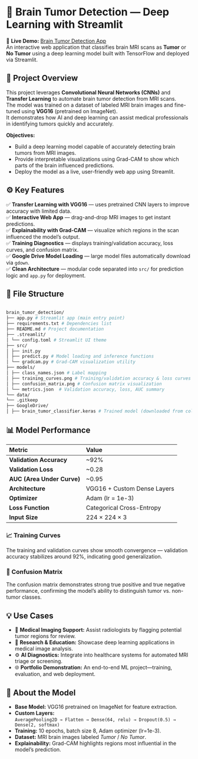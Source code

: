 # 🧠 Brain Tumor Detection — Deep Learning with Streamlit

🎯 **Live Demo:** [Brain Tumor Detection App](https://braintumordetection-aaef3bkcrtznxfsvzvngpt.streamlit.app/)  
An interactive web application that classifies brain MRI scans as **Tumor** or **No Tumor** using a deep learning model built with TensorFlow and deployed via Streamlit.


## 🚀 Project Overview
This project leverages **Convolutional Neural Networks (CNNs)** and **Transfer Learning** to automate brain tumor detection from MRI scans.  
The model was trained on a dataset of labeled MRI brain images and fine-tuned using **VGG16** (pretrained on ImageNet).  
It demonstrates how AI and deep learning can assist medical professionals in identifying tumors quickly and accurately.

**Objectives:**
- Build a deep learning model capable of accurately detecting brain tumors from MRI images.  
- Provide interpretable visualizations using Grad-CAM to show which parts of the brain influenced predictions.  
- Deploy the model as a live, user-friendly web app using Streamlit.


## ⚙️ Key Features
✅ **Transfer Learning with VGG16** — uses pretrained CNN layers to improve accuracy with limited data.  
✅ **Interactive Web App** — drag-and-drop MRI images to get instant predictions.  
✅ **Explainability with Grad-CAM** — visualize which regions in the scan influenced the model’s output.  
✅ **Training Diagnostics** — displays training/validation accuracy, loss curves, and confusion matrix.  
✅ **Google Drive Model Loading** — large model files automatically download via `gdown`.  
✅ **Clean Architecture** — modular code separated into `src/` for prediction logic and `app.py` for deployment.


## 📂 File Structure
```bash

brain_tumor_detection/
├── app.py # Streamlit app (main entry point)
├── requirements.txt # Dependencies list
├── README.md # Project documentation
├── .streamlit/
│ └── config.toml # Streamlit UI theme
├── src/
│ ├── init.py
│ ├── predict.py # Model loading and inference functions
│ └── gradcam.py # Grad-CAM visualization utility
├── models/
│ ├── class_names.json # Label mapping
│ ├── training_curves.png # Training/validation accuracy & loss curves
│ ├── confusion_matrix.png # Confusion matrix visualization
│ └── metrics.json  # Validation accuracy, loss, AUC summary
└── data/
└── .gitkeep
├── GoogleDrive/
│ ├── brain_tumor_classifier.keras # Trained model (downloaded from colab project)

```

## 📊 Model Performance

| Metric | Value |
|:--|:--|
| **Validation Accuracy** | ~92% |
| **Validation Loss** | ~0.28 |
| **AUC (Area Under Curve)** | ~0.95 |
| **Architecture** | VGG16 + Custom Dense Layers |
| **Optimizer** | Adam (lr = 1e-3) |
| **Loss Function** | Categorical Cross-Entropy |
| **Input Size** | 224 × 224 × 3 |

### 📈 Training Curves  
The training and validation curves show smooth convergence — validation accuracy stabilizes around 92%, indicating good generalization.  

### 🧩 Confusion Matrix  
The confusion matrix demonstrates strong true positive and true negative performance, confirming the model’s ability to distinguish tumor vs. non-tumor classes.


## 💡 Use Cases
- 🏥 **Medical Imaging Support:** Assist radiologists by flagging potential tumor regions for review.  
- 🧪 **Research & Education:** Showcase deep learning applications in medical image analysis.  
- ⚙️ **AI Diagnostics:** Integrate into healthcare systems for automated MRI triage or screening.  
- 🌐 **Portfolio Demonstration:** An end-to-end ML project—training, evaluation, and web deployment.


## 📘 About the Model
- **Base Model:** VGG16 pretrained on ImageNet for feature extraction.  
- **Custom Layers:**  
  `AveragePooling2D → Flatten → Dense(64, relu) → Dropout(0.5) → Dense(2, softmax)`  
- **Training:** 10 epochs, batch size 8, Adam optimizer (lr=1e-3).  
- **Dataset:** MRI brain images labeled *Tumor* / *No Tumor*.  
- **Explainability:** Grad-CAM highlights regions most influential in the model’s prediction.

